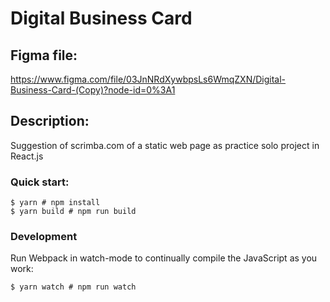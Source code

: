 # Digital Business Card

## Figma file:
https://www.figma.com/file/03JnNRdXywbpsLs6WmqZXN/Digital-Business-Card-(Copy)?node-id=0%3A1

## Description:
Suggestion of scrimba.com of a static web page as practice solo project in React.js

### Quick start:

```
$ yarn # npm install
$ yarn build # npm run build
````

### Development

Run Webpack in watch-mode to continually compile the JavaScript as you work:

```
$ yarn watch # npm run watch
```

